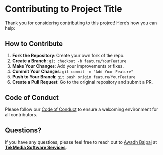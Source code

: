 # Contributing to Project Title

Thank you for considering contributing to this project! Here’s how you can help:

## How to Contribute

1. **Fork the Repository**: Create your own fork of the repo.
2. **Create a Branch**: 
        ```
        git checkout -b feature/YourFeature
        ```
3. **Make Your Changes**: Add your improvements or fixes.
4. **Commit Your Changes**: 
        ```
        git commit -m "Add Your Feature"
        ```
5. **Push to Your Branch**: 
        ```
        git push origin feature/YourFeature
        ```
6. **Create a Pull Request**: Go to the original repository and submit a PR.

## Code of Conduct

Please follow our [Code of Conduct](CODE_OF_CONDUCT.md) to ensure a welcoming environment for all contributors.

## Questions?

If you have any questions, please feel free to reach out to [Awadh Bajpai](mailto:awabaj@tekmediasoft.net) at [**TekMedia Software Services**](https://tekmediasoft.com).
